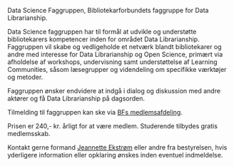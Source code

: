 Data Science Faggruppen, Bibliotekarforbundets faggruppe for Data Librarianship.

Data Science faggruppen har til formål at udvikle og understøtte bibliotekarers kompetencer inden for området Data Librarianship. Faggruppen vil skabe og vedligeholde et netværk blandt bibliotekarer og andre med interesse for Data Librarianship og Open Science, primært via afholdelse af workshops, undervisning samt understøttelse af Learning Communities, såsom læsegrupper og videndeling om specifikke værktøjer og metoder. 

Faggruppen ønsker endvidere at indgå i dialog og diskussion med andre aktører og få Data Librarianship på dagsorden.

Tilmelding til faggruppen kan ske via <a href="mailto:medlemsafd@bf.dk">BFs medlemsafdeling</a>. 

Prisen er 240,- kr. årligt for at være medlem. Studerende tilbydes gratis medlemsskab.
 
Kontakt gerne formand <a href="mailto:jeek@dtu.dk">Jeannette Ekstrøm</a> eller andre fra bestyrelsen, hvis yderligere information eller opklaring ønskes inden eventuel indmeldelse. 

